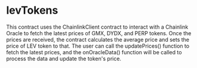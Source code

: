 # levTokens

This contract uses the ChainlinkClient contract to interact with a Chainlink Oracle to fetch the latest prices of GMX, DYDX, and PERP tokens. Once the prices are received, the contract calculates the average price and sets the price of LEV token to that. The user can call the updatePrices() function to fetch the latest prices, and the onOracleData() function will be called to process the data and update the token's price.
